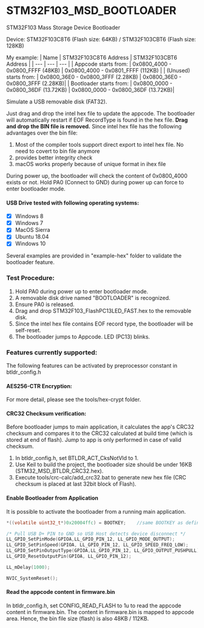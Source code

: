# STM32F103_MSD_BOOTLOADER
STM32F103 Mass Storage Device Bootloader

Device: STM32F103C8T6 (Flash size: 64KB) / STM32F103CBT6 (Flash size: 128KB)

My example:
| Name | STM32F103C8T6 Address | STM32F103CBT6 Address |
| --- | --- | --- |
| Appcode starts from: | 0x0800_4000 - 0x0800_FFFF  (48KB) | 0x0800_4000 - 0x0801_FFFF  (112KB) |
| (Unused) starts from: | 0x0800_36E0 - 0x0800_3FFF (2.28KB) | 0x0800_36E0 - 0x0800_3FFF (2.28KB)|
| Bootloader starts from: | 0x0800_0000 - 0x0800_36DF (13.72KB) | 0x0800_0000 - 0x0800_36DF (13.72KB)|

Simulate a USB removable disk (FAT32).

Just drag and drop the intel hex file to update the appcode. The bootloader will automatically restart if EOF RecordType is found in the hex file.
<b>Drag and drop the BIN file is removed.</b> Since intel hex file has the following advantages over the bin file:
1. Most of the compiler tools support direct export to intel hex file. No need to covert to bin file anymore
2. provides better integrity check
3. macOS works properly because of unique format in ihex file

During power up, the bootloader will check the content of 0x0800_4000 exists or not.
Hold PA0 (Connect to GND) during power up can force to enter bootloader mode.

#### USB Drive tested with following operating systems: 
- [x] Windows 8
- [x] Windows 7
- [x] MacOS Sierra
- [x] Ubuntu 18.04
- [x] Windows 10

Several examples are provided in "example-hex" folder to validate the bootloader feature.

### Test Procedure:
1. Hold PA0 during power up to enter bootloader mode.
2. A removable disk drive named "BOOTLOADER" is recognized.
3. Ensure PA0 is released.
4. Drag and drop STM32F103_FlashPC13LED_FAST.hex to the removable disk.
5. Since the intel hex file contains EOF record type, the bootloader will be self-reset.
6. The bootloader jumps to Appcode. LED (PC13) blinks. 

### Features currently supported:
The following features can be activated by preprocessor constant in btldr_config.h

#### AES256-CTR Encryption:
For more detail, please see the tools/hex-crypt folder.

#### CRC32 Checksum verification:
Before bootloader jumps to main application, it calculates the app's CRC32 checksum and compares it to the CRC32 calculated at build time (which is stored at end of flash). Jump to app is only performed in case of valid checksum.
1. In btldr_config.h, set BTLDR_ACT_CksNotVld to 1.
2. Use Keil to build the project, the bootloader size should be under 16KB (STM32_MSD_BTLDR_CRC32.hex).
3. Execute tools/crc-calc/add_crc32.bat to generate new hex file (CRC checksum is placed at last 32bit block of Flash).

#### Enable Bootloader from Application
It is possible to activate the bootloader from a running main application. 

```c
*((volatile uint32_t*)0x20004ffc) = BOOTKEY;	//same BOOTKEY as defined in Bootloader

/* Pull USB D+ PIN to GND so USB Host detects device disconnect */
LL_GPIO_SetPinMode(GPIOA,LL_GPIO_PIN_12, LL_GPIO_MODE_OUTPUT);
LL_GPIO_SetPinSpeed(GPIOA, LL_GPIO_PIN_12, LL_GPIO_SPEED_FREQ_LOW);
LL_GPIO_SetPinOutputType(GPIOA,LL_GPIO_PIN_12, LL_GPIO_OUTPUT_PUSHPULL);
LL_GPIO_ResetOutputPin(GPIOA, LL_GPIO_PIN_12);

LL_mDelay(1000);

NVIC_SystemReset();
```

#### Read the appcode content in firmware.bin
In btldr_config.h, set CONFIG_READ_FLASH to 1u to read the appcode content in firmware.bin. The content in firmware.bin is mapped to appcode area. Hence, the bin file size (flash) is also 48KB / 112KB.
